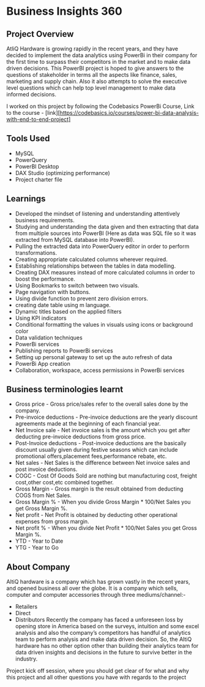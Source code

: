 # Business Insights 360

## Project Overview
AtliQ Hardware is growing rapidly in the recent years, and they have decided to implement the data analytics using PowerBi in their company for the first time to surpass their competitors in the market and to make data driven decisions. 
This PowerBI project is hoped to give answers to the questions of stakeholder in terms all the aspects like finance, sales, marketing and supply chain.
Also it also attempts to solve the executive level questions which can help top level management to make data informed decisions.

I worked on this project by following the Codebasics PowerBi Course, Link to the course - [link][https://codebasics.io/courses/power-bi-data-analysis-with-end-to-end-project]

## Tools Used
- MySQL
- PowerQuery
- PowerBI Desktop
- DAX Studio (optimizing performance)
- Project charter file

## Learnings
- Developed the mindset of listening and understanding attentively business requirements.
- Studying and understanding the data given and then extracting that data from multiple sources into PowerBI (Here as data was SQL file so it was extracted from MySQL database into PowerBI).
- Pulling the extracted data into PowerQuery editor in order to perform transformations.
- Creating appropriate calculated columns wherever required.
- Establishing relationships between the tables in data modelling.
- Creating DAX measures instead of more calculated columns in order to boost the performance.
- Using Bookmarks to switch between two visuals.
- Page navigation with buttons.
- Using divide function to prevent zero division errors.
- creating date table using m language.
- Dynamic titles based on the applied filters
- Using KPI indicators
- Conditional formatting the values in visuals using icons or background color
- Data validation techniques
- PowerBi services
- Publishing reports to PowerBi services
- Setting up personal gateway to set up the auto refresh of data
- PowerBi App creation
- Collaboration, workspace, access permissions in PowerBi services

## Business terminologies learnt
- Gross price - Gross price/sales refer to the overall sales done by the company.
- Pre-invoice deductions - Pre-invoice deductions are the yearly discount agreements made at the beginning of each financial year.
- Net Invoice sale - Net invoice sales is the amount which you get after deducting pre-invoice deductions from gross price.
- Post-Invoice deductions - Post-invoice deductions are the basically discount usually given during festive seasons which can include promotional offers,placement fees,performance rebate, etc.
- Net sales - Net Sales is the difference between Net invoice sales and post invoice deductions.
- COGC - Cost Of Goods Sold are nothing but manufacturing cost, freight cost,other cost,etc combined together.
- Gross Margin - Gross margin is the result obtained from deducting COGS from Net Sales.
- Gross Margin % - When you divide Gross Margin * 100/Net Sales you get Gross Margin %.
- Net profit - Net Profit is obtained by deducting other operational expenses from gross margin.
- Net profit % - When you divide Net Profit * 100/Net Sales you get Gross Margin %.
- YTD - Year to Date
- YTG - Year to Go

## About Company
AltiQ hardware is a company which has grown vastly in the recent years, and opened business all over the globe. It is a company which sells, computer and computer accessories through three mediums/channel:-

- Retailers
- Direct
- Distributors
Recently the company has faced a unforeseen loss by opening store in America based on the surveys, intuition and some excel analysis and also the company’s competitors has handful of analytics team to perform analysis and make data driven decision. So, the AltiQ hardware has no other option other than building their analytics team for data driven insights and decisions in the future to survive better in the industry.

Project kick off session, where you should get clear of for what and why this project and all other questions you have with regards to the project




